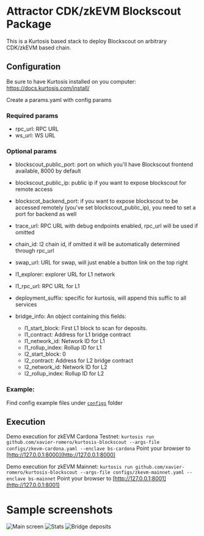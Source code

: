 # Attractor CDK/zkEVM Blockscout Package
This is a Kurtosis based stack to deploy Blockscout on arbitrary CDK/zkEVM based chain.

## Configuration
Be sure to have Kurtosis installed on you computer: https://docs.kurtosis.com/install/


Create a params.yaml with config params
### Required params
- rpc_url: RPC URL
- ws_url: WS URL

### Optional params
- blockscout_public_port: port on which you'll have Blockscout frontend available, 8000 by default
- blockscout_public_ip: public ip if you want to expose blockscout for remote access
- blockscot_backend_port: if you want to expose blockscout to be accessed remotely (you've set blockscout_public_ip), you need to set a port for backend as well

- trace_url: RPC URL with debug endpoints enabled, rpc_url will be used if omitted
- chain_id: l2 chain id, if omitted it will be automatically determined through rpc_url
- swap_url: URL for swap, will just enable a button link on the top right
- l1_explorer: explorer URL for L1 network
- l1_rpc_url: RPC URL for L1
- deployment_suffix: specific for kurtosis, will append this suffic to all services
- bridge_info: An object containing this fields:
    - l1_start_block: First L1 block to scan for deposits.
    - l1_contract: Address for L1 bridge contract
    - l1_network_id: Network ID for L1
    - l1_rollup_index: Rollup ID for L1
    - l2_start_block: 0
    - l2_contract: Address for L2 bridge contract
    - l2_network_id: Network ID for L2
    - l2_rollup_index: Rollup ID for L2

### Example:
Find config example files under [```configs```](configs) folder

## Execution
Demo execution for zkEVM Cardona Testnet:
```kurtosis run github.com/xavier-romero/kurtosis-blockscout --args-file configs/zkevm-cardona.yaml --enclave bs-cardona```
Point your browser to [http://127.0.0.1:8000](http://127.0.0.1:8000)

Demo execution for zkEVM Mainnet:
```kurtosis run github.com/xavier-romero/kurtosis-blockscout --args-file configs/zkevm-mainnet.yaml --enclave bs-mainnet```
Point your browser to [http://127.0.0.1:8001](http://127.0.0.1:8001)


# Sample screenshots

![Main screen](files/sample-main.png)
![Stats](files/sample-stats.png)
![Bridge deposits](files/sample-bridge.png)
